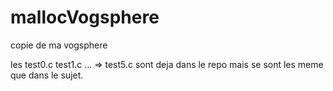 # mallocVogsphere
copie de ma vogsphere


les test0.c test1.c ... => test5.c sont deja dans le repo mais se sont les meme que dans le sujet.
